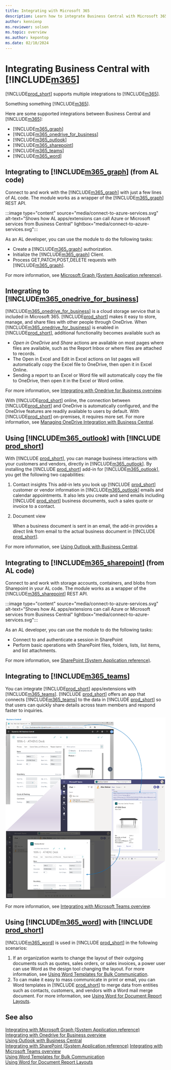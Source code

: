 ```yaml
---
title: Integrating with Microsoft 365 
description: Learn how to integrate Business Central with Microsoft 365.
author: kennienp
ms.reviewer: solsen
ms.topic: overview
ms.author: kepontop
ms.date: 02/10/2024
---
```


# Integrating Business Central with [!INCLUDE[m365](includes/m365-name.md)]

[!INCLUDE[prod_short](../includes/prod_short.md)] supports multiple integrations to [!INCLUDE[m365](includes/m365-name.md)].

Something something [!INCLUDE[m365](includes/m365-name.md)].


Here are some supported integrations between Business Central and [!INCLUDE[m365](includes/m365-name.md)]:

- [!INCLUDE[m365_graph](includes/m365-graph-name.md)]
- [!INCLUDE[m365_onedrive_for_business](includes/m365-onedrive-for-business-name.md)]
- [!INCLUDE[m365_outlook](includes/m365-outlook-name.md)]
- [!INCLUDE[m365_sharepoint](includes/m365-sharepoint-name.md)]
- [!INCLUDE[m365_teams](includes/m365-teams-name.md)]
- [!INCLUDE[m365_word](includes/m365-word-name.md)]


## Integrating to [!INCLUDE[m365_graph](includes/m365-graph-name.md)] (from AL code)

Connect to and work with the [!INCLUDE[m365_graph](includes/m365-graph-name.md)] with just a few lines of AL code. The module works as a wrapper of the [!INCLUDE[m365_graph](includes/m365-graph-name.md)] REST API. 

:::image type="content" source="media/connect-to-azure-services.svg" alt-text="Shows how AL apps/extensions can call Azure or Microsoft services from Business Central" lightbox="media/connect-to-azure-services.svg":::

As an AL developer, you can use the module to do the following tasks:
- Create a [!INCLUDE[m365_graph](includes/m365-graph-name.md)] authorization.
- Initialize the [!INCLUDE[m365_graph](includes/m365-graph-name.md)] Client.
- Process GET,PATCH,POST,DELETE requests with [!INCLUDE[m365_graph](includes/m365-graph-name.md)].

For more information, see [Microsoft Graph (System Application reference)](https://github.com/microsoft/BCApps/tree/main/src/System%20Application/App/MicrosoftGraph).  


## Integrating to [!INCLUDE[m365_onedrive_for_business](includes/m365-onedrive-for-business-name.md)]

[!INCLUDE[m365_onedrive_for_business](includes/m365-onedrive-for-business-name.md)] is a cloud storage service that is included in Microsoft 365. [!INCLUDE[prod_short](../includes/prod_short.md)] makes it easy to store, manage, and share files with other people through OneDrive. When [!INCLUDE[m365_onedrive_for_business](includes/m365-onedrive-for-business-name.md)] is enabled in [!INCLUDE[prod_short](../includes/prod_short.md)], additional functionality becomes available such as 

- *Open in OneDrive* and *Share* actions are available on most pages where files are available, such as the Report Inbox or where files are attached to records. 
- The Open in Excel and Edit in Excel actions on list pages will automatically copy the Excel file to OneDrive, then open it in Excel Online. 
- Sending a report to an Excel or Word file will automatically copy the file to OneDrive, then open it in the Excel or Word online. 

For more information, see [Integrating with Onedrive for Business overview](/dynamics365/business-central/across-onedrive-overview).

With [!INCLUDE[prod_short](../includes/prod_short.md)] online, the connection between [!INCLUDE[prod_short](../includes/prod_short.md)] and OneDrive is automatically configured, and the OneDrive features are readily available to users by default. With [!INCLUDE[prod_short](../includes/prod_short.md)] on-premises, it requires more set. For more information, see [Managing OneDrive Integration with Business Central](/dynamics365/business-central/admin-onedrive-integration).


## Using [!INCLUDE[m365_outlook](includes/m365-outlook-name.md)] with [!INCLUDE [prod_short](../includes/prod_short.md)]

With [!INCLUDE [prod_short](../includes/prod_short.md)], you can manage business interactions with your customers and vendors, directly in [!INCLUDE[m365_outlook](includes/m365-outlook-name.md)]. By installing the [!INCLUDE [prod_short](../includes/prod_short.md)] add-in for [!INCLUDE[m365_outlook](includes/m365-outlook-name.md)], you get the following two capabilities:

1. Contact insights
    This add-in lets you look up [!INCLUDE [prod_short](../includes/prod_short.md)] customer or vendor information in [!INCLUDE[m365_outlook](includes/m365-outlook-name.md)] emails and calendar appointments. It also lets you create and send emails including [!INCLUDE [prod_short](../includes/prod_short.md)] business documents, such a sales quote or invoice to a contact.

1. Document view

    When a business document is sent in an email, the add-in provides a direct link from email to the actual business document in [!INCLUDE [prod_short](../includes/prod_short.md)].

For more information, see [Using Outlook with Business Central](/dynamics365/business-central/admin-outlook).



## Integrating to [!INCLUDE[m365_sharepoint](includes/m365-sharepoint-name.md)] (from AL code)

Connect to and work with storage accounts, containers, and blobs from Sharepoint in your AL code. The module works as a wrapper of the [!INCLUDE[m365_sharepoint](includes/m365-sharepoint-name.md)] REST API. 

:::image type="content" source="media/connect-to-azure-services.svg" alt-text="Shows how AL apps/extensions can call Azure or Microsoft services from Business Central" lightbox="media/connect-to-azure-services.svg":::

As an AL developer, you can use the module to do the following tasks:
- Connect to and authenticate a session in SharePoint
- Perform basic operations with SharePoint files, folders, lists, list items, and list attachments.

For more information, see [SharePoint (System Application reference)](https://github.com/microsoft/BCApps/tree/main/src/System%20Application/App/SharePoint).  


## Integrating to [!INCLUDE[m365_teams](includes/m365-teams-name.md)]

You can integrate [!INCLUDE[prod_short](../includes/prod_short.md)] apps/extensions with [!INCLUDE[m365_teams](includes/m365-teams-name.md)]. [!INCLUDE [prod_short](../includes/prod_short.md)] offers an app that connects [!INCLUDE[m365_teams](includes/m365-teams-name.md)] to the data in [!INCLUDE [prod_short](../includes/prod_short.md)] so that users can quickly share details across team members and respond faster to inquiries. 

[![Teams integration with Business Central.](media/teams-intro-v3.png)](media/teams-intro-v3.png#lightbox)

For more information, see [Integrating with Microsoft Teams overview](../developer/devenv-develop-for-teams.md).


## Using [!INCLUDE[m365_word](includes/m365-word-name.md)] with [!INCLUDE [prod_short](../includes/prod_short.md)]

[!INCLUDE[m365_word](includes/m365-word-name.md)] is used in [!INCLUDE [prod_short](../includes/prod_short.md)] in the following scenarios:

1. If an organization wants to change the layout of their outgoing documents such as quotes, sales orders, or sales invoices, a power user can use Word as the design tool changing the layout. For more information, see [Using Word Templates for Bulk Communication](/dynamics365/business-central/ui-how-add-fields-word-report-layout).
1. To can make it easy to mass communicate in print or email, you can Word templates in [!INCLUDE [prod_short](../includes/prod_short.md)] to merge data from entities such as contacts, customers, and vendors with a Word mail merge document. For more information, see [Using Word for Document Report Layouts](dynamics365/business-central/ui-mail-merge).


## See also

[Integrating with Microsoft Graph (System Application reference)](https://github.com/microsoft/BCApps/tree/main/src/System%20Application/App/MicrosoftGraph)  
[Integrating with Onedrive for Business overview](/dynamics365/business-central/across-onedrive-overview)  
[Using Outlook with Business Central](/dynamics365/business-central/admin-outlook)  
[Integrating with SharePoint (System Application reference)](https://github.com/microsoft/BCApps/tree/main/src/System%20Application/App/SharePoint)
[Integrating with Microsoft Teams overview](../developer/devenv-develop-for-teams.md)   
[Using Word Templates for Bulk Communication](/dynamics365/business-central/ui-how-add-fields-word-report-layout)  
[Using Word for Document Report Layouts](dynamics365/business-central/ui-mail-merge)  
